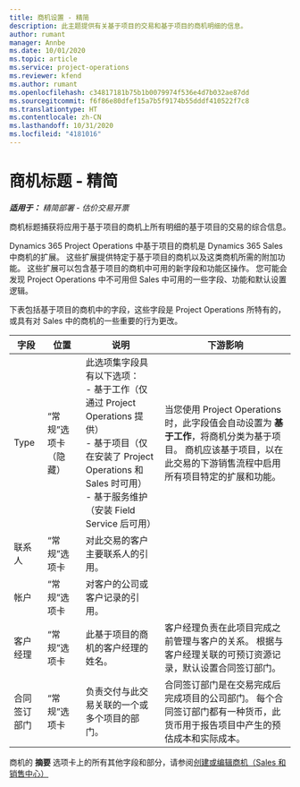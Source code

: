 ```yaml
---
title: 商机设置 - 精简
description: 此主题提供有关基于项目的交易和基于项目的商机明细的信息。
author: rumant
manager: Annbe
ms.date: 10/01/2020
ms.topic: article
ms.service: project-operations
ms.reviewer: kfend
ms.author: rumant
ms.openlocfilehash: c34817181b75b1b0079974f536e4d7b032ae87dd
ms.sourcegitcommit: f6f86e80dfef15a7b5f9174b55dddf410522f7c8
ms.translationtype: HT
ms.contentlocale: zh-CN
ms.lasthandoff: 10/31/2020
ms.locfileid: "4181016"
---
```

# <a name="opportunity-header---lite"></a>商机标题 - 精简

_**适用于：** 精简部署 - 估价交易开票_

商机标题捕获将应用于基于项目的商机上所有明细的基于项目的交易的综合信息。

Dynamics 365 Project Operations 中基于项目的商机是 Dynamics 365 Sales 中商机的扩展。 这些扩展提供特定于基于项目的商机以及这类商机所需的附加功能。 这些扩展可以包含基于项目的商机中可用的新字段和功能区操作。 您可能会发现 Project Operations 中不可用但 Sales 中可用的一些字段、功能和默认设置逻辑。

下表包括基于项目的商机中的字段，这些字段是 Project Operations 所特有的，或具有对 Sales 中的商机的一些重要的行为更改。

| **字段** | **位置** | **说明** | **下游影响** |
| --- | --- | --- | --- |
| Type | “常规”选项卡（隐藏） | 此选项集字段具有以下选项：</br>- 基于工作（仅通过 Project Operations 提供）</br>- 基于项目（仅在安装了 Project Operations 和 Sales 时可用）</br>- 基于服务维护（安装 Field Service 后可用） | 当您使用 Project Operations 时，此字段值会自动设置为 **基于工作**，将商机分类为基于项目。 商机应该基于项目，以在此交易的下游销售流程中启用所有项目特定的扩展和功能。 |
| 联系人​​ | “常规”选项卡 | 对此交易的客户主要联系人的引用。 | |
| 帐户​​ | “常规”选项卡 | 对客户的公司或客户记录的引用。 | |
| 客户经理 | “常规”选项卡 | 此基于项目的商机的客户经理的姓名。 | 客户经理负责在此项目完成之前管理与客户的关系。 根据与客户经理关联的可预订资源记录，默认设置合同签订部门。 |
| 合同签订部门 | “常规”选项卡 | 负责交付与此交易关联的一个或多个项目的部门。 | 合同签订部门是在交易完成后完成项目的公司部门。 每个合同签订部门都有一种货币，此货币用于报告项目中产生的预估成本和实际成本。 |

商机的 **摘要** 选项卡上的所有其他字段和部分，请参阅[创建或编辑商机（Sales 和销售中心）](https://docs.microsoft.com/dynamics365/sales-enterprise/create-edit-opportunity-sales)
